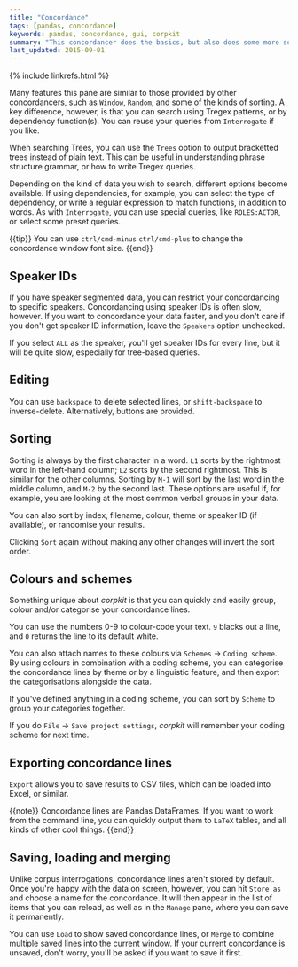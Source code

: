 ```yaml
---
title: "Concordance"
tags: [pandas, concordance]
keywords: pandas, concordance, gui, corpkit
summary: "This concordancer does the basics, but also does some more sophisticated stuff: you can searching constituency and dependency parses, save, load and merge results, and define coloured annotation schemes for thematic categorisation."
last_updated: 2015-09-01
---
```

{% include linkrefs.html %}

Many features this pane are similar to those provided by other concordancers, such as `Window`, `Random`, and some of the kinds of sorting. A key difference, however, is that you can search using Tregex patterns, or by dependency function(s). You can reuse your queries from `Interrogate` if you like.

When searching Trees, you can use the `Trees` option to output bracketted trees instead of plain text. This can be useful in understanding phrase structure grammar, or how to write Tregex queries.

Depending on the kind of data you wish to search, different options become available. If using dependencies, for example, you can select the type of dependency, or write a regular expression to match functions, in addition to words. As with `Interrogate`, you can use special queries, like `ROLES:ACTOR`, or select some preset queries.

{{tip}} You can use <code>ctrl/cmd-minus</code> <code>ctrl/cmd-plus</code> to change the concordance window font size. {{end}}

## Speaker IDs

If you have speaker segmented data, you can restrict your concordancing to specific speakers. Concordancing using speaker IDs is often slow, however. If you want to concordance your data faster, and you don't care if you don't get speaker ID information, leave the `Speakers` option unchecked.

If you select `ALL` as the speaker, you'll get speaker IDs for every line, but it will be quite slow, especially for tree-based queries.

## Editing

You can use `backspace` to delete selected lines, or `shift-backspace` to inverse-delete. Alternatively, buttons are provided.

## Sorting

Sorting is always by the first character in a word. `L1` sorts by the rightmost word in the left-hand column; `L2` sorts by the second rightmost. This is similar for the other columns. Sorting by `M-1` will sort by the last word in the middle column, and `M-2` by the second last. These options are useful if, for example, you are looking at the most common verbal groups in your data.

You can also sort by index, filename, colour, theme or speaker ID (if available), or randomise your results.

Clicking `Sort` again without making any other changes will invert the sort order.

## Colours and schemes

Something unique about *corpkit* is that you can quickly and easily group, colour and/or categorise your concordance lines.

You can use the numbers 0-9 to colour-code your text. `9` blacks out a line, and `0` returns the line to its default white.

You can also attach names to these colours via `Schemes` &rarr; `Coding scheme`. By using colours in combination with a coding scheme, you can categorise the concordance lines by theme or by a linguistic feature, and then export the categorisations alongside the data.

If you've defined anything in a coding scheme, you can sort by `Scheme` to group your categories together. 

If you do `File` &rarr; `Save project settings`, *corpkit* will remember your coding scheme for next time.

## Exporting concordance lines

`Export` allows you to save results to CSV files, which can be loaded into Excel, or similar.

{{note}} Concordance lines are Pandas DataFrames. If you want to work from the command line, you can quickly output them to <code>LaTeX</code> tables, and all kinds of other cool things. {{end}}

## Saving, loading and merging

Unlike corpus interrogations, concordance lines aren't stored by default. Once you're happy with the data on screen, however, you can hit `Store as` and choose a name for the concordance. It will then appear in the list of items that you can reload, as well as in the `Manage` pane, where you can save it permanently.

You can use `Load` to show saved concordance lines, or `Merge` to combine multiple saved lines into the current window. If your current concordance is unsaved, don't worry, you'll be asked if you want to save it first.

